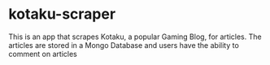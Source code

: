 # kotaku-scraper
This is an app that scrapes Kotaku, a popular Gaming Blog, for articles. The articles are stored in a Mongo Database and users have the ability to comment on articles
